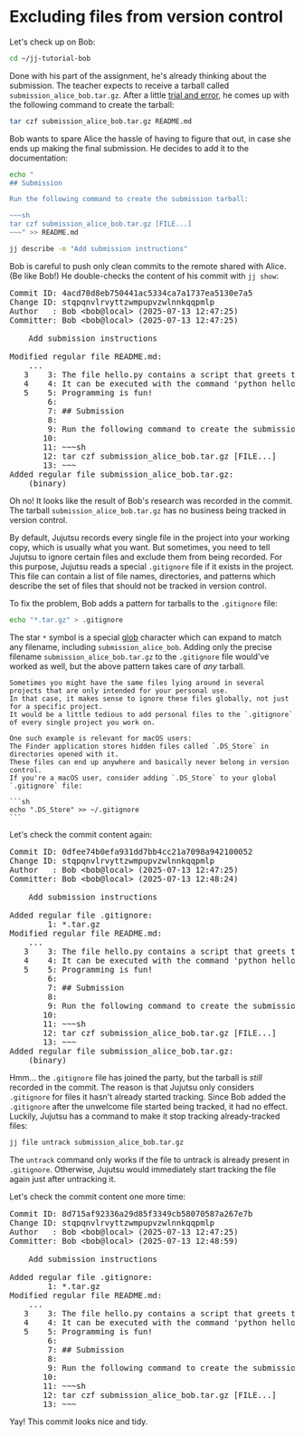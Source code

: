 # Excluding files from version control

<!-- Bob makes second commit without fetching, use .DS_Store for global example and another local one -->

Let's check up on Bob:

```sh
cd ~/jj-tutorial-bob
```

Done with his part of the assignment, he's already thinking about the submission.
The teacher expects to receive a tarball called `submission_alice_bob.tar.gz`.
After a little [trial and error](https://xkcd.com/1168/), he comes up with the following command to create the tarball:

```sh
tar czf submission_alice_bob.tar.gz README.md
```

Bob wants to spare Alice the hassle of having to figure that out, in case she ends up making the final submission.
He decides to add it to the documentation:

```sh
echo "
## Submission

Run the following command to create the submission tarball:

~~~sh
tar czf submission_alice_bob.tar.gz [FILE...]
~~~" >> README.md

jj describe -m "Add submission instructions"
```

Bob is careful to push only clean commits to the remote shared with Alice.
(Be like Bob!)
He double-checks the content of his commit with `jj show`:

<!-- generated by aha script -->
<pre class="aha">
Commit ID: <span class="blue ">4acd78d8eb750441ac5334ca7a1737ea5130e7a5</span>
Change ID: <span class="purple ">stqpqnvlrvyttzwmpupvzwlnnkqqpmlp</span>
Author   : <span class="yellow ">Bob</span> &lt;<span class="yellow ">bob@local</span>&gt; (<span class="cyan ">2025-07-13 12:47:25</span>)
Committer: <span class="yellow ">Bob</span> &lt;<span class="yellow ">bob@local</span>&gt; (<span class="cyan ">2025-07-13 12:47:25</span>)

    Add submission instructions

<span class="yellow ">Modified regular file README.md:</span>
    ...
<span class="red ">   3</span> <span class="green ">   3</span>: The file hello.py contains a script that greets the world.
<span class="red ">   4</span> <span class="green ">   4</span>: It can be executed with the command 'python hello.py'.
<span class="red ">   5</span> <span class="green ">   5</span>: Programming is fun!
     <span class="green ">   6</span>: <span class="underline "></span><span class="underline green "></span><span class="green "></span>
     <span class="green ">   7</span>: <span class="underline "></span><span class="underline green ">## Submission</span><span class="green "></span>
     <span class="green ">   8</span>: <span class="underline "></span><span class="underline green "></span><span class="green "></span>
     <span class="green ">   9</span>: <span class="underline "></span><span class="underline green ">Run the following command to create the submission tarball:</span><span class="green "></span>
     <span class="green ">  10</span>: <span class="underline "></span><span class="underline green "></span><span class="green "></span>
     <span class="green ">  11</span>: <span class="underline "></span><span class="underline green ">~~~sh</span><span class="green "></span>
     <span class="green ">  12</span>: <span class="underline "></span><span class="underline green ">tar czf submission_alice_bob.tar.gz [FILE...]</span><span class="green "></span>
     <span class="green ">  13</span>: <span class="underline "></span><span class="underline green ">~~~</span><span class="green "></span>
<span class="yellow ">Added regular file submission_alice_bob.tar.gz:</span>
<span class="cyan ">    (binary)</span>
</pre>

Oh no!
It looks like the result of Bob's research was recorded in the commit.
The tarball `submission_alice_bob.tar.gz` has no business being tracked in version control.

By default, Jujutsu records every single file in the project into your working copy, which is usually what you want.
But sometimes, you need to tell Jujutsu to ignore certain files and exclude them from being recorded.
For this purpose, Jujutsu reads a special `.gitignore` file if it exists in the project.
This file can contain a list of file names, directories, and patterns which describe the set of files that should not be tracked in version control.

To fix the problem, Bob adds a pattern for tarballs to the `.gitignore` file:

```sh
echo "*.tar.gz" > .gitignore
```

The star `*` symbol is a special [glob](https://en.wikipedia.org/wiki/Glob_(programming)) character which can expand to match any filename, including `submission_alice_bob`.
Adding only the precise filename `submission_alice_bob.tar.gz` to the `.gitignore` file would've worked as well, but the above pattern takes care of _any_ tarball.

````admonish info title="Ignoring files globally" collapsible=true
Sometimes you might have the same files lying around in several projects that are only intended for your personal use.
In that case, it makes sense to ignore these files globally, not just for a specific project.
It would be a little tedious to add personal files to the `.gitignore` of every single project you work on.

One such example is relevant for macOS users:
The Finder application stores hidden files called `.DS_Store` in directories opened with it.
These files can end up anywhere and basically never belong in version control.
If you're a macOS user, consider adding `.DS_Store` to your global `.gitignore` file:

```sh
echo ".DS_Store" >> ~/.gitignore
```
````

Let's check the commit content again:

<!-- generated by aha script -->
<pre class="aha">
Commit ID: <span class="blue ">0dfee74b0efa931dd7bb4cc21a7098a942100052</span>
Change ID: <span class="purple ">stqpqnvlrvyttzwmpupvzwlnnkqqpmlp</span>
Author   : <span class="yellow ">Bob</span> &lt;<span class="yellow ">bob@local</span>&gt; (<span class="cyan ">2025-07-13 12:47:25</span>)
Committer: <span class="yellow ">Bob</span> &lt;<span class="yellow ">bob@local</span>&gt; (<span class="cyan ">2025-07-13 12:48:24</span>)

    Add submission instructions

<span class="yellow ">Added regular file .gitignore:</span>
     <span class="green ">   1</span>: <span class="underline "></span><span class="underline green ">*.tar.gz</span><span class="green "></span>
<span class="yellow ">Modified regular file README.md:</span>
    ...
<span class="red ">   3</span> <span class="green ">   3</span>: The file hello.py contains a script that greets the world.
<span class="red ">   4</span> <span class="green ">   4</span>: It can be executed with the command 'python hello.py'.
<span class="red ">   5</span> <span class="green ">   5</span>: Programming is fun!
     <span class="green ">   6</span>: <span class="underline "></span><span class="underline green "></span><span class="green "></span>
     <span class="green ">   7</span>: <span class="underline "></span><span class="underline green ">## Submission</span><span class="green "></span>
     <span class="green ">   8</span>: <span class="underline "></span><span class="underline green "></span><span class="green "></span>
     <span class="green ">   9</span>: <span class="underline "></span><span class="underline green ">Run the following command to create the submission tarball:</span><span class="green "></span>
     <span class="green ">  10</span>: <span class="underline "></span><span class="underline green "></span><span class="green "></span>
     <span class="green ">  11</span>: <span class="underline "></span><span class="underline green ">~~~sh</span><span class="green "></span>
     <span class="green ">  12</span>: <span class="underline "></span><span class="underline green ">tar czf submission_alice_bob.tar.gz [FILE...]</span><span class="green "></span>
     <span class="green ">  13</span>: <span class="underline "></span><span class="underline green ">~~~</span><span class="green "></span>
<span class="yellow ">Added regular file submission_alice_bob.tar.gz:</span>
<span class="cyan ">    (binary)</span>
</pre>

Hmm... the `.gitignore` file has joined the party, but the tarball is _still_ recorded in the commit.
The reason is that Jujutsu only considers `.gitignore` for files it hasn't already started tracking.
Since Bob added the `.gitignore` after the unwelcome file started being tracked, it had no effect.
Luckily, Jujutsu has a command to make it stop tracking already-tracked files:

```sh
jj file untrack submission_alice_bob.tar.gz
```

The `untrack` command only works if the file to untrack is already present in `.gitignore`.
Otherwise, Jujutsu would immediately start tracking the file again just after untracking it.

Let's check the commit content one more time:

<!-- generated by aha script -->
<pre class="aha">
Commit ID: <span class="blue ">8d715af92336a29d85f3349cb58070587a267e7b</span>
Change ID: <span class="purple ">stqpqnvlrvyttzwmpupvzwlnnkqqpmlp</span>
Author   : <span class="yellow ">Bob</span> &lt;<span class="yellow ">bob@local</span>&gt; (<span class="cyan ">2025-07-13 12:47:25</span>)
Committer: <span class="yellow ">Bob</span> &lt;<span class="yellow ">bob@local</span>&gt; (<span class="cyan ">2025-07-13 12:48:59</span>)

    Add submission instructions

<span class="yellow ">Added regular file .gitignore:</span>
     <span class="green ">   1</span>: <span class="underline "></span><span class="underline green ">*.tar.gz</span><span class="green "></span>
<span class="yellow ">Modified regular file README.md:</span>
    ...
<span class="red ">   3</span> <span class="green ">   3</span>: The file hello.py contains a script that greets the world.
<span class="red ">   4</span> <span class="green ">   4</span>: It can be executed with the command 'python hello.py'.
<span class="red ">   5</span> <span class="green ">   5</span>: Programming is fun!
     <span class="green ">   6</span>: <span class="underline "></span><span class="underline green "></span><span class="green "></span>
     <span class="green ">   7</span>: <span class="underline "></span><span class="underline green ">## Submission</span><span class="green "></span>
     <span class="green ">   8</span>: <span class="underline "></span><span class="underline green "></span><span class="green "></span>
     <span class="green ">   9</span>: <span class="underline "></span><span class="underline green ">Run the following command to create the submission tarball:</span><span class="green "></span>
     <span class="green ">  10</span>: <span class="underline "></span><span class="underline green "></span><span class="green "></span>
     <span class="green ">  11</span>: <span class="underline "></span><span class="underline green ">~~~sh</span><span class="green "></span>
     <span class="green ">  12</span>: <span class="underline "></span><span class="underline green ">tar czf submission_alice_bob.tar.gz [FILE...]</span><span class="green "></span>
     <span class="green ">  13</span>: <span class="underline "></span><span class="underline green ">~~~</span><span class="green "></span>
</pre>

Yay!
This commit looks nice and tidy.
